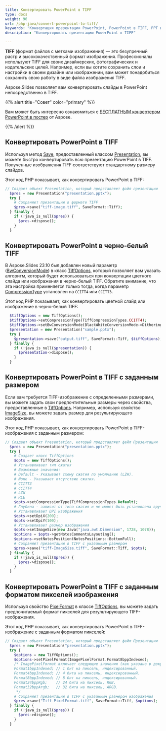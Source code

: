 ```yaml
---
title: Конвертировать PowerPoint в TIFF
type: docs
weight: 90
url: /php-java/convert-powerpoint-to-tiff/
keywords: "Конвертация презентации PowerPoint, PowerPoint в TIFF, PPT в TIFF, PPTX в TIFF, Java, Aspose.Slides"
description: "Конвертировать презентацию PowerPoint в TIFF"

---
```


**TIFF** (формат файлов с метками изображения) — это безупречный растр и высококачественный формат изображения. Профессионалы используют TIFF для своих дизайнерских, фотографических и издательских целей. Например, если вы хотите сохранить слои и настройки в своем дизайне или изображении, вам может понадобиться сохранить свою работу в виде файла изображения TIFF.

Aspose.Slides позволяет вам конвертировать слайды в PowerPoint непосредственно в TIFF.

{{% alert title="Совет" color="primary" %}}

Вам может быть интересно ознакомиться с [БЕСПЛАТНЫМ конвертером PowerPoint в постер](https://products.aspose.app/slides/conversion/convert-ppt-to-poster-online) от Aspose.

{{% /alert %}}

## **Конвертировать PowerPoint в TIFF**

Используя метод [Save](https://reference.aspose.com/slides/php-java/aspose.slides/presentation/#save-java.lang.String-int-), предоставленный классом [Presentation](https://reference.aspose.com/slides/php-java/aspose.slides/presentation/), вы можете быстро конвертировать всю презентацию PowerPoint в TIFF. Полученные изображения TIFF соответствуют стандартному размеру слайдов.

Этот код PHP показывает, как конвертировать PowerPoint в TIFF:

```php
// Создает объект Presentation, который представляет файл презентации
  $pres = new Presentation("presentation.pptx");
  try {
    # Сохраняет презентацию в формате TIFF
    $pres->save("tiff-image.tiff", SaveFormat::Tiff);
  } finally {
    if (!java_is_null($pres)) {
      $pres->dispose();
    }
  }
```

## **Конвертировать PowerPoint в черно-белый TIFF**

В Aspose.Slides 23.10 был добавлен новый параметр ([BwConversionMode](https://reference.aspose.com/slides/php-java/aspose.slides/tiffoptions/#setBwConversionMode-int-)) в класс [TiffOptions](https://reference.aspose.com/slides/php-java/aspose.slides/tiffoptions/), который позволяет вам указать алгоритм, который будет использоваться при конвертации цветного слайда или изображения в черно-белый TIFF. Обратите внимание, что эта настройка применяется только тогда, когда параметр [CompressionType](https://reference.aspose.com/slides/php-java/aspose.slides/tiffoptions/#setCompressionType-int-) установлен на `CCITT4` или `CCITT3`.

Этот код PHP показывает, как конвертировать цветной слайд или изображение в черно-белый TIFF:

```php
  $tiffOptions = new TiffOptions();
  $tiffOptions->setCompressionType(TiffCompressionTypes.CCITT4);
  $tiffOptions->setBwConversionMode(BlackWhiteConversionMode->Dithering);
  $presentation = new Presentation("sample.pptx");
  try {
    $presentation->save("output.tiff", SaveFormat::Tiff, $tiffOptions);
  } finally {
    if (!java_is_null($presentation)) {
      $presentation->dispose();
    }
  }
```

## **Конвертировать PowerPoint в TIFF с заданным размером**

Если вам требуется TIFF-изображение с определенными размерами, вы можете задать свои предпочтительные размеры через свойства, предоставленные в [TiffOptions](https://reference.aspose.com/slides/php-java/aspose.slides/tiffoptions/). Например, используя свойство [ImageSize](https://reference.aspose.com/slides/php-java/aspose.slides/tiffoptions/#setImageSize-java.awt.Dimension-), вы можете задать размер для результирующего изображения.

Этот код PHP показывает, как конвертировать PowerPoint в TIFF-изображения с заданным размером:

```php
// Создает объект Presentation, который представляет файл Презентации
  $pres = new Presentation("presentation.pptx");
  try {
    # Создает класс TiffOptions
    $opts = new TiffOptions();
    # Устанавливает тип сжатия
    # Возможные значения:
    # Default - Указывает схему сжатия по умолчанию (LZW).
    # None - Указывает отсутствие сжатия.
    # CCITT3
    # CCITT4
    # LZW
    # RLE
    $opts->setCompressionType(TiffCompressionTypes.Default);
    # Глубина - зависит от типа сжатия и не может быть установлена вручную.
    # Устанавливает DPI изображения
    $opts->setDpiX(200);
    $opts->setDpiY(100);
    # Устанавливает размер изображения
    $opts->setImageSize(new Java("java.awt.Dimension", 1728, 1078));
    $options = $opts->getNotesCommentsLayouting();
    $options->setNotesPosition(NotesPositions::BottomFull);
    # Сохраняет презентацию в TIFF с указанным размером
    $pres->save("tiff-ImageSize.tiff", SaveFormat::Tiff, $opts);
  } finally {
    if (!java_is_null($pres)) {
      $pres->dispose();
    }
  }
```

## **Конвертировать PowerPoint в TIFF с заданным форматом пикселей изображения**

Используя свойство [PixelFormat](https://reference.aspose.com/slides/php-java/aspose.slides/tiffoptions/#setPixelFormat-int-) в классе [TiffOptions](https://reference.aspose.com/slides/php-java/aspose.slides/tiffoptions/), вы можете задать предпочитаемый формат пикселей для результирующего TIFF-изображения.

Этот код PHP показывает, как конвертировать PowerPoint в TIFF-изображение с заданным форматом пикселей:

```php
// Создает объект Presentation, который представляет файл Презентации
  $pres = new Presentation("presentation.pptx");
  try {
    $options = new TiffOptions();
    $options->setPixelFormat(ImagePixelFormat.Format8bppIndexed);
    /* ImagePixelFormat включает следующие значения (как указано в документации):
    Format1bppIndexed; // 1 бит на пиксель, индексированный.
    Format4bppIndexed; // 4 бита на пиксель, индексированный.
    Format8bppIndexed; // 8 бит на пиксель, индексированный.
    Format24bppRgb;    // 24 бита на пиксель, RGB.
    Format32bppArgb;   // 32 бита на пиксель, ARGB.
     */
    # Сохраняет презентацию в TIFF с указанным размером изображения
    $pres->save("Tiff-PixelFormat.tiff", SaveFormat::Tiff, $options);
  } finally {
    if (!java_is_null($pres)) {
      $pres->dispose();
    }
  }
```